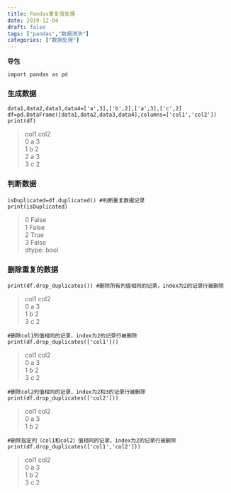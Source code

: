 ```yaml
---
title: Pandas重复值处理
date: 2019-12-04
draft: false
tags: ["pandas","数据清洗"]
categories: ["数据处理"]
---
```


**导包**
```
import pandas as pd
```

### 生成数据
```
data1,data2,data3,data4=['a',3],['b',2],['a',3],['c',2]
df=pd.DataFrame([data1,data2,data3,data4],columns=['col1','col2'])
print(df)
```
> col1  col2  
0    a     3  
1    b     2  
2    a     3  
3    c     2  


### 判断数据
```
isDuplicated=df.duplicated() #判断重复数据记录
print(isDuplicated)
```
> 0    False  
1    False  
2     True  
3    False  
dtype: bool


### 删除重复的数据
```
print(df.drop_duplicates()) #删除所有列值相同的记录，index为2的记录行被删除
```
> col1  col2  
0    a     3  
1    b     2  
3    c     2  


```
#删除col1列值相同的记录，index为2的记录行被删除
print(df.drop_duplicates(['col1'])) 
```
> col1  col2  
0    a     3  
1    b     2  
3    c     2  


```
#删除col2列值相同的记录，index为2和3的记录行被删除
print(df.drop_duplicates(['col2'])) 
```
> col1  col2  
0    a     3  
1    b     2  


```
#删除指定列（col1和col2）值相同的记录，index为2的记录行被删除
print(df.drop_duplicates(['col1','col2'])) 
```
> col1  col2  
0    a     3  
1    b     2  
3    c     2  

